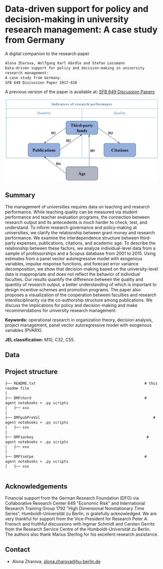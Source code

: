 # Data-driven support for policy and decision-making in university research management: A case study from Germany

A digital companion to the research paper 

```
Alona Zharova, Wolfgang Karl Härdle and Stefan Lessmann
Data-driven support for policy and decision-making in university research management: 
A case study from Germany.
SFB 649 Discussion Paper 2017-028

```
A previous version of the paper is available at: [SFB 649 Discussion Papers](http://sfb649.wiwi.hu-berlin.de/papers/pdf/SFB649DP2017-028.pdf)

![research_model](/research_model.png)

## Summary

The management of universities requires data on teaching and research performance. While teaching quality can be measured via student performance and teacher evaluation programs, the connection between research output and its antecedents is much harder to check, test, and understand. To inform research governance and policy-making at universities, we clarify the relationship between grant money and research performance. We examine the interdependence structure between third-party expenses, publications, citations, and academic age. To describe the relationship between these factors, we analyze individual-level data from a sample of professorships and a Scopus database from 2001 to 2015. Using estimates from a panel vector autoregressive model with exogenous variables, impulse response functions, and forecast error variance decomposition, we show that decision-making based on the university-level data is inappropriate and does not reflect the behavior of individual faculties. Our results quantify the difference between the quality and quantity of research output, a better understanding of which is important to design incentive schemes and promotion programs. The paper also proposes a visualization of the cooperation between faculties and research interdisciplinarity via the co-authorship structure among publications. We discuss the implications for policy and decision-making and make recommendations for university research management.

**Keywords:**  operational research in organization theory, decision analysis, project management, panel vector autoregressive model with exogenous variables (PVARX).

**JEL classification:** M10, C32, C55.

## Data




## Project structure
````
├── README.txt                                                  # this readme file
|
├── DMFchord                                                    # agent notebooks + .py scripts
│   ├── xxx
|
├── DMFpubProVol                                                    # agent notebooks + .py scripts
│   ├── xxx
|
├── DMFsankey                                                    # agent notebooks + .py scripts
│   ├── xxx
|
├── DMFtsmtpe                                                   # agent notebooks + .py scripts
│   ├── xxx


````


## Acknowledgements

Financial support from the German Research Foundation (DFG) via Collaborative Research Center 649 "Economic Risk" and International Research Training Group 1792 ”High Dimensional Nonstationary Time Series”, Humboldt-Universität zu Berlin, is gratefully acknowledged. We
are very thankful for support from the Vice-President for Research Peter A. Frensch and fruithful discussions with Ingmar Schmidt and Carsten Gerrits from the Research Service Centre of the Humboldt-Universität zu Berlin. The authors also thank Marius Sterling for his excellent research assistance.

## Contact
- Alona Zharova, alona.zharova@hu-berlin.de

